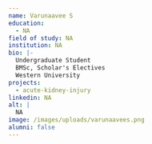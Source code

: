 ```yaml
---
name: Varunaavee S
education:
  - NA
field of study: NA
institution: NA
bio: |-
  Undergraduate Student
  BMSc, Scholar's Electives
  Western University
projects:
  - acute-kidney-injury
linkedin: NA
alt: |
  NA
image: /images/uploads/varunaavees.png
alumni: false
---
```

